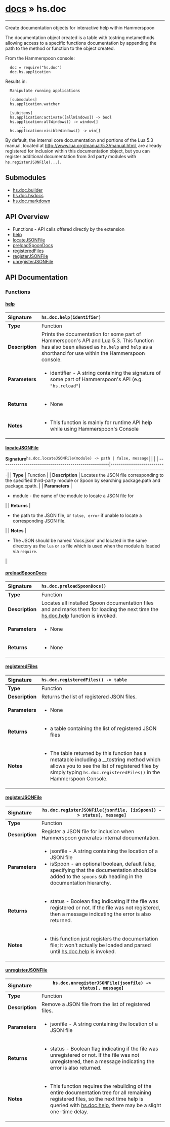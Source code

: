 # [docs](index.md) » hs.doc
---

Create documentation objects for interactive help within Hammerspoon

The documentation object created is a table with tostring metamethods allowing access to a specific functions documentation by appending the path to the method or function to the object created.

From the Hammerspoon console:

      doc = require("hs.doc")
      doc.hs.application

Results in:

      Manipulate running applications

      [submodules]
      hs.application.watcher

      [subitems]
      hs.application:activate([allWindows]) -> bool
      hs.application:allWindows() -> window[]
          ...
      hs.application:visibleWindows() -> win[]

By default, the internal core documentation and portions of the Lua 5.3 manual, located at http://www.lua.org/manual/5.3/manual.html, are already registered for inclusion within this documentation object, but you can register additional documentation from 3rd party modules with `hs.registerJSONFile(...)`.

## Submodules
 * [hs.doc.builder](hs.doc.builder.md)
 * [hs.doc.hsdocs](hs.doc.hsdocs.md)
 * [hs.doc.markdown](hs.doc.markdown.md)

## API Overview
* Functions - API calls offered directly by the extension
 * [help](#help)
 * [locateJSONFile](#locatejsonfile)
 * [preloadSpoonDocs](#preloadspoondocs)
 * [registeredFiles](#registeredfiles)
 * [registerJSONFile](#registerjsonfile)
 * [unregisterJSONFile](#unregisterjsonfile)

## API Documentation

### Functions

#### [help](#help)
| <span style="float: left;">**Signature**</span> | <span style="float: left;">`hs.doc.help(identifier)` </span>                                                          |
| -----------------------------------------------------|---------------------------------------------------------------------------------------------------------|
| **Type**                                             | Function |
| **Description**                                      | Prints the documentation for some part of Hammerspoon's API and Lua 5.3.  This function has also been aliased as `hs.help` and `help` as a shorthand for use within the Hammerspoon console. |
| **Parameters**                                       | <ul><li>identifier - A string containing the signature of some part of Hammerspoon's API (e.g. <code>"hs.reload"</code>)</li></ul> |
| **Returns**                                          | <ul><li>None</li></ul> |
| **Notes**                                            | <ul><li>This function is mainly for runtime API help while using Hammerspoon's Console</li></ul> |

#### [locateJSONFile](#locatejsonfile)
| <span style="float: left;">**Signature**</span> | <span style="float: left;">`hs.doc.locateJSONFile(module) -> path | false, message` </span>                                                          |
| -----------------------------------------------------|---------------------------------------------------------------------------------------------------------|
| **Type**                                             | Function |
| **Description**                                      | Locates the JSON file corresponding to the specified third-party module or Spoon by searching package.path and package.cpath. |
| **Parameters**                                       | <ul><li>module - the name of the module to locate a JSON file for</li></ul> |
| **Returns**                                          | <ul><li>the path to the JSON file, or <code>false, error</code> if unable to locate a corresponding JSON file.</li></ul> |
| **Notes**                                            | <ul><li>The JSON should be named 'docs.json' and located in the same directory as the <code>lua</code> or <code>so</code> file which is used when the module is loaded via <code>require</code>.</li></ul> |

#### [preloadSpoonDocs](#preloadspoondocs)
| <span style="float: left;">**Signature**</span> | <span style="float: left;">`hs.doc.preloadSpoonDocs()` </span>                                                          |
| -----------------------------------------------------|---------------------------------------------------------------------------------------------------------|
| **Type**                                             | Function |
| **Description**                                      | Locates all installed Spoon documentation files and and marks them for loading the next time the [hs.doc.help](#help) function is invoked. |
| **Parameters**                                       | <ul><li>None</li></ul> |
| **Returns**                                          | <ul><li>None</li></ul> |

#### [registeredFiles](#registeredfiles)
| <span style="float: left;">**Signature**</span> | <span style="float: left;">`hs.doc.registeredFiles() -> table` </span>                                                          |
| -----------------------------------------------------|---------------------------------------------------------------------------------------------------------|
| **Type**                                             | Function |
| **Description**                                      | Returns the list of registered JSON files. |
| **Parameters**                                       | <ul><li>None</li></ul> |
| **Returns**                                          | <ul><li>a table containing the list of registered JSON files</li></ul> |
| **Notes**                                            | <ul><li>The table returned by this function has a metatable including a __tostring method which allows you to see the list of registered files by simply typing <code>hs.doc.registeredFiles()</code> in the Hammerspoon Console.</li></ul> |

#### [registerJSONFile](#registerjsonfile)
| <span style="float: left;">**Signature**</span> | <span style="float: left;">`hs.doc.registerJSONFile(jsonfile, [isSpoon]) -> status[, message]` </span>                                                          |
| -----------------------------------------------------|---------------------------------------------------------------------------------------------------------|
| **Type**                                             | Function |
| **Description**                                      | Register a JSON file for inclusion when Hammerspoon generates internal documentation. |
| **Parameters**                                       | <ul><li>jsonfile - A string containing the location of a JSON file</li><li>isSpoon  - an optional boolean, default false, specifying that the documentation should be added to the <code>spoons</code> sub heading in the documentation hierarchy.</li></ul> |
| **Returns**                                          | <ul><li>status - Boolean flag indicating if the file was registered or not.  If the file was not registered, then a message indicating the error is also returned.</li></ul> |
| **Notes**                                            | <ul><li>this function just registers the documentation file; it won't actually be loaded and parsed until <a href="#help">hs.doc.help</a> is invoked.</li></ul> |

#### [unregisterJSONFile](#unregisterjsonfile)
| <span style="float: left;">**Signature**</span> | <span style="float: left;">`hs.doc.unregisterJSONFile(jsonfile) -> status[, message]` </span>                                                          |
| -----------------------------------------------------|---------------------------------------------------------------------------------------------------------|
| **Type**                                             | Function |
| **Description**                                      | Remove a JSON file from the list of registered files. |
| **Parameters**                                       | <ul><li>jsonfile - A string containing the location of a JSON file</li></ul> |
| **Returns**                                          | <ul><li>status - Boolean flag indicating if the file was unregistered or not.  If the file was not unregistered, then a message indicating the error is also returned.</li></ul> |
| **Notes**                                            | <ul><li>This function requires the rebuilding of the entire documentation tree for all remaining registered files, so the next time help is queried with <a href="#help">hs.doc.help</a>, there may be a slight one-time delay.</li></ul> |

